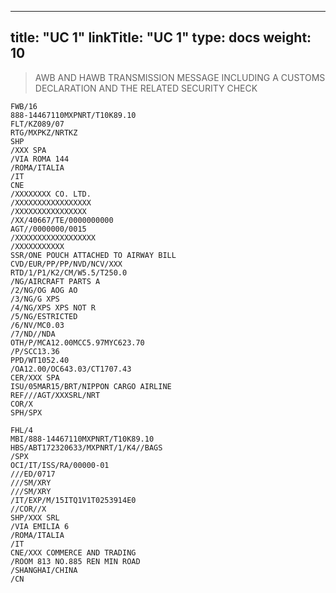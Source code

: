
---
title: "UC 1"
linkTitle: "UC 1"
type: docs
weight: 10
---

> AWB AND HAWB TRANSMISSION MESSAGE INCLUDING A CUSTOMS DECLARATION AND THE RELATED SECURITY CHECK


```
FWB/16
888-14467110MXPNRT/T10K89.10
FLT/KZ089/07
RTG/MXPKZ/NRTKZ
SHP
/XXX SPA
/VIA ROMA 144
/ROMA/ITALIA
/IT
CNE
/XXXXXXXX CO. LTD.
/XXXXXXXXXXXXXXXXX
/XXXXXXXXXXXXXXXX
/XX/40667/TE/0000000000
AGT//0000000/0015
/XXXXXXXXXXXXXXXXXX
/XXXXXXXXXXX
SSR/ONE POUCH ATTACHED TO AIRWAY BILL
CVD/EUR/PP/PP/NVD/NCV/XXX
RTD/1/P1/K2/CM/W5.5/T250.0
/NG/AIRCRAFT PARTS A
/2/NG/OG AOG AO
/3/NG/G XPS
/4/NG/XPS XPS NOT R
/5/NG/ESTRICTED
/6/NV/MC0.03
/7/ND//NDA
OTH/P/MCA12.00MCC5.97MYC623.70
/P/SCC13.36
PPD/WT1052.40
/OA12.00/OC643.03/CT1707.43
CER/XXX SPA
ISU/05MAR15/BRT/NIPPON CARGO AIRLINE
REF///AGT/XXXSRL/NRT
COR/X
SPH/SPX
```

```
FHL/4
MBI/888-14467110MXPNRT/T10K89.10
HBS/ABT172320633/MXPNRT/1/K4//BAGS
/SPX
OCI/IT/ISS/RA/00000-01
///ED/0717
///SM/XRY
///SM/XRY
/IT/EXP/M/15ITQ1V1T0253914E0
//COR//X
SHP/XXX SRL
/VIA EMILIA 6
/ROMA/ITALIA
/IT
CNE/XXX COMMERCE AND TRADING
/ROOM 813 NO.885 REN MIN ROAD
/SHANGHAI/CHINA
/CN
```
